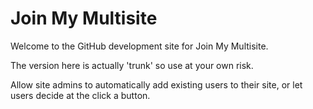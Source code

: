 # Join My Multisite #

Welcome to the GitHub development site for Join My Multisite.

The version here is actually 'trunk' so use at your own risk.

Allow site admins to automatically add existing users to their site, or let users decide at the click a button.